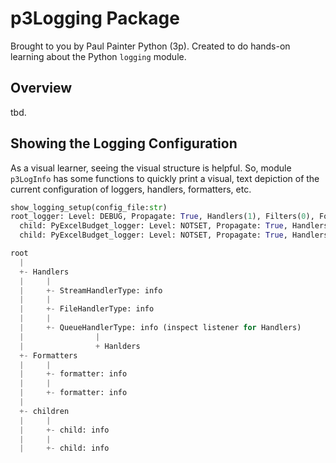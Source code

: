 # p3Logging Package

Brought to you by Paul Painter Python (3p). Created to do hands-on learning about the Python `logging` module.

## Overview

tbd.

## Showing the Logging Configuration

As a visual learner, seeing the visual structure is helpful. So, module `p3LogInfo` has some functions to quickly print a visual, text depiction of the current configuration of loggers, handlers, formatters, etc.

```python
show_logging_setup(config_file:str)
root_logger: Level: DEBUG, Propagate: True, Handlers(1), Filters(0), Formatters(0), Children(1), Parent('None')
  child: PyExcelBudget_logger: Level: NOTSET, Propagate: True, Handlers(0), Filters(0), Formatters(0), Children(0), Parent('root')
  child: PyExcelBudget_logger: Level: NOTSET, Propagate: True, Handlers(0), Filters(0), Formatters(0), Children(0), Parent('root')

root
  |
  +- Handlers
  |     |
  |     +- StreamHandlerType: info
  |     |
  |     +- FileHandlerType: info
  |     |
  |     +- QueueHandlerType: info (inspect listener for Handlers)
  |                |
  |                + Hanlders
  +- Formatters
  |     |
  |     +- formatter: info
  |     |
  |     +- formatter: info
  |
  +- children
  |     |
  |     +- child: info
  |     |
  |     +- child: info

```
